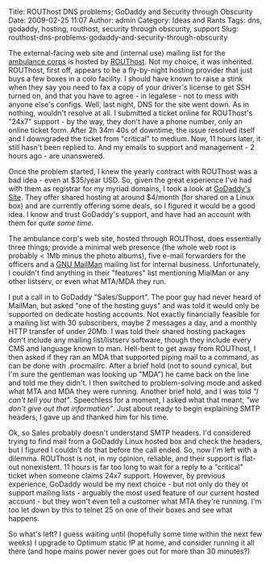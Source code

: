 Title: ROUThost DNS problems; GoDaddy and Security through Obscurity
Date: 2009-02-25 11:07
Author: admin
Category: Ideas and Rants
Tags: dns, godaddy, hosting, routhost, security through obscurity, support
Slug: routhost-dns-problems-godaddy-and-security-through-obscurity

The external-facing web site and (internal use) mailing list for the
[ambulance corps](http://www.midlandparkambulance.com) is hosted by
[ROUThost](http://www.routhost.com). Not my choice, it was inherited.
ROUThost, first off, appears to be a fly-by-night hosting provider that
just buys a few boxes in a colo facility. I should have known to raise a
stink when they say you need to fax a copy of your driver's license to
get SSH turned on, and that you have to agree - in legalese - not to
mess with anyone else's configs. Well, last night, DNS for the site went
down. As in nothing, wouldn't resolve at all. I submitted a ticket
online for ROUThost's "24x7" support - by the way, they don't have a
phone number, only an online ticket form. After 2h 34m 40s of downtime,
the issue resolved itself and I downgraded the ticket from "critical" to
medium. Now, 11 hours later, it still hasn't been replied to. And my
emails to support and management - 2 hours ago - are unanswered.

Once the problem started, I knew the yearly contract with ROUThost was a
bad idea - even at $35/year USD. So, given the great experience I've had
with them as registrar for my myriad domains, I took a look at
[GoDaddy's Site](http://www.godaddy.com). They offer shared
hosting at around $4/month (for shared on a Linux box) and are currently
offering some deals, so I figured it would be a good idea. I know and
trust GoDaddy's support, and have had an account with them for *quite
some time*.

The ambulance corp's web site, hosted through ROUThost, does essentially
three things; provide a minimal web presence (the whole web root is
probably < 1Mb minus the photo albums), five e-mail forwarders for the
officers and a [GNU
MailMan](http://www.gnu.org/software/mailman/index.html) mailing list
for internal business. Unfortunately, I couldn't find anything in their
"features" list mentioning MialMan or any other listserv, or even what
MTA/MDA they run.

I put a call in to GoDaddy "Sales/Support". The poor guy had never heard
of MailMan, but asked "one of the hosting guys" and was told it would
only be supported on dedicate hosting accounts. Not exactly financially
feasible for a mailing list with 30 subscribers, maybe 2 messages a day,
and a monthly HTTP transfer of under 20Mb. I was told their shared
hosting packages don't include any mailing list/listserv software,
though they include every CMS and language known to man. Hell-bent to
get away from ROUThost, I then asked if they ran an MDA that supported
piping mail to a command, as can be done with .procmailrc. After a brief
hold (not to sound cynical, but I'm sure the gentleman was looking up
"MDA") he came back on the line and told me they didn't. I then switched
to problem-solving mode and asked what MTA and MDA they were running.
Another brief hold, and I was told *"I can't tell you that"*. Speechless
for a moment, I asked what that meant; *"we don't give out that
information"*. Just about ready to begin explaining SMTP headers, I gave
up and thanked him for his time.

Ok, so Sales probably doesn't understand SMTP headers. I'd considered
trying to find mail from a GoDaddy Linux hosted box and check the
headers, but I figured I couldn't do that before the call ended. So, now
I'm left with a dilemma. ROUThost is not, in my opinion, reliable, and
their support is flat-out nonexistent. 11 hours is far too long to wait
for a reply to a "critical" ticket when someone claims 24x7 support.
However, by previous experience, GoDaddy would be my next choice - but
not only do they ot support mailing lists - arguably the most used
feature of our current hosted account - but they won't even tell a
customer what MTA they're running. I'm too let down by this to telnet 25
on one of their boxes and see what happens.

So what's left? I guess waiting until (hopefully some time within the
next few weeks) I upgrade to Optimum static IP at home, and consider
running it all there (and hope mains power never goes out for more than
30 minutes?)
